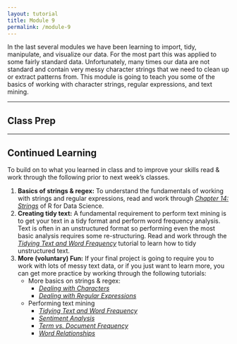 ```yaml
---
layout: tutorial
title: Module 9
permalink: /module-9
---
```


In the last several modules we have been learning to import, tidy, manipulate, and visualize our data. For the most part this was applied to some fairly standard data.  Unfortunately, many times our data are not standard and contain very messy character strings that we need to clean up or extract patterns from.  This module is going to teach you some of the basics of working with character strings, regular expressions, and text mining.  

<hr>

## Class Prep



<hr>

## Continued Learning

To build on to what you learned in class and to improve your skills read & work through the following prior to next week’s classes.

1. __Basics of strings & regex:__ To understand the fundamentals of working with strings and regular expressions, read and work through [*Chapter 14: Strings*](http://r4ds.had.co.nz/strings.html) of R for Data Science.
2. __Creating tidy text:__ A fundamental requirement to perform text mining is to get your text in a tidy format and perform word frequency analysis. Text is often in an unstructured format so performing even the most basic analysis requires some re-structuring. Read and work through the [*Tidying Text and Word Frequency*](tidy_text) tutorial to learn how to tidy unstructured text.
3. __More (voluntary) Fun:__ If your final project is going to require you to work with lots of messy text data, or if you just want to learn more, you can get more practice by working through the following tutorials: 
    - More basics on strings & regex:    
        - [*Dealing with Characters*](characters)
        - [*Dealing with Regular Expressions*](regex)  
    - Performing text mining  
        - [*Tidying Text and Word Frequency*](tidy_text) 
        - [*Sentiment Analysis*](sentiment_analysis)
        - [*Term vs. Document Frequency*](tf-idf_analysis)
        - [*Word Relationships*](word_relationships)
